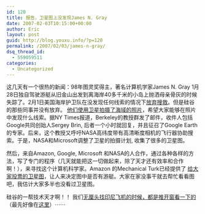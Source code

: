```yaml
---
id: 120
title: 报告，卫星图上没发现James N. Gray
date: 2007-02-03T10:15:00+00:00
author: Eric
layout: post
guid: http://blog.youxu.info/?p=120
permalink: /2007/02/03/james-n-gray/
dsq_thread_id:
  - 559059511
categories:
  - Uncategorized
---
```

这几天有一个很热的新闻：98年图灵奖得主，著名计算机学家James N. Gray 1月28日独自驾驶游艇从旧金山出发到离海岸40多千米的小岛上抛洒母亲骨灰的时候失踪了。2月1日美国海岸护卫队在没发现任何线索的情况下[放弃搜救](http://www.nbc11.com/news/10888165/detail.html)。但是硅谷的那些同事并没有放弃。 [他们使用卫星拍摄了海域的照片](http://www.nytimes.com/2007/02/03/technology/03search.html)，希望大家能够在照片中发现什么线索。据NY Times报道，Berkeley的教授群发了邮件，收件人包括Google共同创始人Sergey Brin, 后者一个小时就回复，并且征召了Google Earth的专家。后来，这个教授又呼吁NASA高纬度带有高清晰度相机的飞行器协助搜索。于是，NASA和Microsoft调整了卫星的拍摄计划, 收集了很多的卫星图。

然后，来自Amazon, Google, Microsoft 和NASA的人合作，通过各种各样的方法，写了专门的程序（几天就能把这一切做起来，除了天才还有效率和合作啊！），来寻找这个计算机科学家。Amazon 的Mechanical Turk已经提供了 [给大家投票的卫星图](http://www.mturk.com/mturk/preview?groupId=J0XZ58STDWJZ5QY4F9M0&signature=AiiDWIlwk21vgw1bn5UhVpRDZ2w%253D&iteratorSkipGroup=false&hitId=B8KZ23NCDS4ZY1ZVXVF0&externalHit=false)，让人来决定图中是否有游艇。大家在家没事干就去帮忙看看图吧，我估计大家多半也没看过卫星图。 

硅谷的一帮技术天才啊！！ 我们[无厘头找印尼飞机的时候，都是推开窗看一下的](http://www.dbanotes.net/geek/indonesia_plane_searching.html) （最先好像在[这里](http://www.telipu.com/blog/?p=80)）⋯⋯